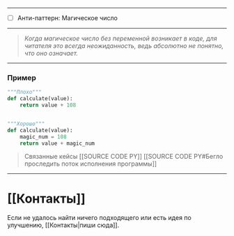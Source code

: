 ***
- [ ] Анти-паттерн: Магическое число
***
>_Когда магическое число без переменной возникает в коде, для читателя это всегда неожиданность, ведь абсолютно не понятно, что оно означает._
***
### Пример

```python
"""Плохо"""
def calculate(value):
	return value + 108


"""Хорошо"""
def calculate(value):
	magic_num = 108
	return value + magic_num
```

>Связанные кейсы
>[[SOURCE CODE PY]]
>[[SOURCE CODE PY#Бегло проследить поток исполнения программы]]

***
# [[Контакты]]
Если не удалось найти ничего подходящего или есть идея по улучшению, [[Контакты|пиши сюда]].
